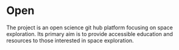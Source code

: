 # Open
The project is an open science git hub platform focusing on space exploration. Its primary aim is to provide accessible education and resources to those interested in space exploration.
